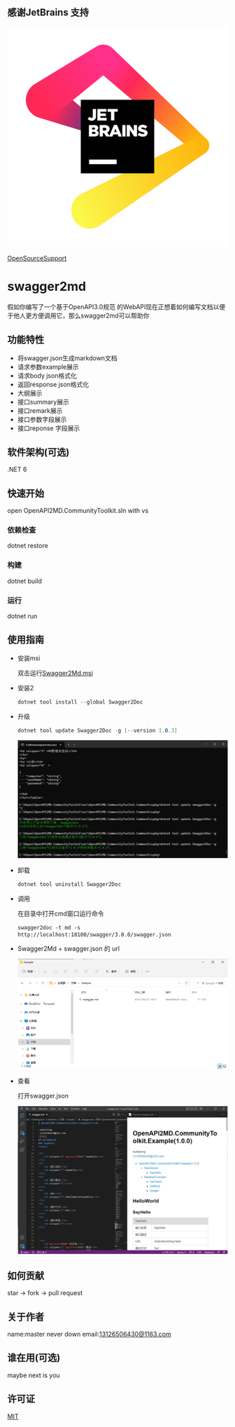 ## 感谢JetBrains 支持
![](jb_beam.png)

[OpenSourceSupport](https://jb.gg/OpenSourceSupport)

# swagger2md

假如你编写了一个基于OpenAPI3.0规范 的WebAPI现在正想着如何编写文档以便于他人更方便调用它，那么swagger2md可以帮助你

## 功能特性

- 将swagger.json生成markdown文档
- 请求参数example展示
- 请求body json格式化
- 返回response json格式化
- 大纲展示
- 接口summary展示
- 接口remark展示
- 接口参数字段展示
- 接口reponse 字段展示

## 软件架构(可选)

.NET 6

## 快速开始
open OpenAPI2MD.CommunityToolkit.sln with vs

### 依赖检查
dotnet restore
<!-- 描述该项目的依赖，比如依赖的包、工具或者其他任何依赖项 -->

### 构建
dotnet build
<!-- 描述如何构建该项目 -->

### 运行
dotnet run
<!-- 描述如何运行该项目 -->

## 使用指南
- 安装msi

    双击运行[Swagger2Md.msi](https://gitee.com/galacode/OpenAPI2MD.CommunityToolkit/releases/tag/7.5.0)

- 安装2

    ``` cs
    dotnet tool install --global Swagger2Doc
    ```

- 升级

    ``` cs
    dotnet tool update Swagger2Doc -g [--version 1.0.3]
    ```

    ![alt text](image.png)
- 卸载

    ``` cs
    dotnet tool uninstall Swagger2Doc
    ```


- 调用

    在目录中打开cmd窗口运行命令

    ```
    swagger2doc -t md -s http://localhost:18100/swagger/3.0.0/swagger.json
    ```

- Swagger2Md + swagger.json 的 url

    ![](Snipaste_2022-10-18_19-07-39.png)

- 查看


    打开swagger.json

    ![](Snipaste_2022-10-18_19-09-19.png)
<!-- 描述如何使用该项目 -->

## 如何贡献
star -> fork -> pull request
<!-- 告诉其他开发者如果给该项目贡献源码 -->



## 关于作者
name:master never down
email:13126506430@1163.com
<!-- 这里写上项目作者 -->

## 谁在用(可选)
maybe next is you
<!-- 可以列出使用本项目的其他有影响力的项目，算是给项目打个广告吧 -->

## 许可证
[MIT](https://gitee.com/galacode/OpenAPI2MD.CommunityToolkit/blob/main/LICENSE)
<!-- 这里链接上该项目的开源许可证 -->